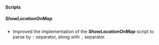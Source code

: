 
#### Scripts
##### ShowLocationOnMap
- Improved the implementation of the ***ShowLocationOnMap*** script to parse by `:` separator, along with `,` separator.
